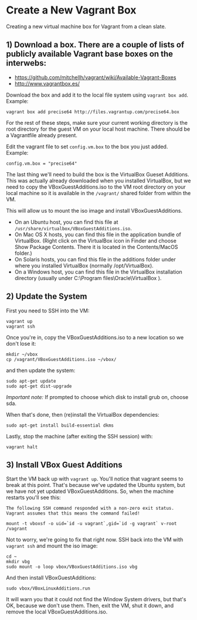 Create a New Vagrant Box
========================
Creating a new virtual machine box for Vagrant from a clean slate.


## 1) Download a box. There are a couple of lists of publicly available Vagrant base boxes on the interwebs:

* https://github.com/mitchellh/vagrant/wiki/Available-Vagrant-Boxes
* http://www.vagrantbox.es/

Download the box and add it to the local file system using `vagrant box add`. Example:

	vagrant box add precise64 http://files.vagrantup.com/precise64.box

For the rest of these steps, make sure your current working directory is the
root directory for the guest VM on your local host machine. There should be a
Vagrantfile already present.

Edit the vagrant file to set `config.vm.box` to the box you just added. Example:

	config.vm.box = "precise64"

The last thing we'll need to build the box is the VirtualBox Gueset Additions. This was actually
already downloaded when you installed VirtualBox, but we need to copy the VBoxGuestAdditions.iso
to the VM root directory on your local machine so it is available in the `/vagrant/` shared folder
from within the VM.

This will allow us to mount the iso image and install VBoxGuestAdditions.

* On an Ubuntu host, you can find this file at `/usr/share/virtualbox/VBoxGuestAdditions.iso`.
* On Mac OS X hosts, you can find this file in the application bundle of
	VirtualBox. (Right click on the VirtualBox icon in Finder and choose Show
	Package Contents. There it is located in the Contents/MacOS folder.)
* On Solaris hosts, you can find this file in the additions folder under where
	you installed VirtualBox (normally /opt/VirtualBox).
* On a Windows host, you can find this file in the VirtualBox installation
	directory (usually under C:\Program files\Oracle\VirtualBox ).


## 2) Update the System
First you need to SSH into the VM:

	vagrant up
	vagrant ssh

Once you're in, copy the VBoxGuestAdditions.iso to a new location so we don't lose it:

	mkdir ~/vbox
	cp /vagrant/VBoxGuestAdditions.iso ~/vbox/

and then update the system:

	sudo apt-get update
	sudo apt-get dist-upgrade

*Important note:* If prompted to choose which disk to install grub on, choose sda.

When that's done, then (re)install the VirtualBox dependencies:

	sudo apt-get install build-essential dkms

Lastly, stop the machine (after exiting the SSH session) with:

	vagrant halt


## 3) Install VBox Guest Additions
Start the VM back up with `vagrant up`. You'll notice that vagrant seems to
break at this point. That's because we've updated the Ubuntu system, but we
have not yet updated VBoxGuestAdditions. So, when the machine restarts you'll
see this:

	The following SSH command responded with a non-zero exit status.
	Vagrant assumes that this means the command failed!

	mount -t vboxsf -o uid=`id -u vagrant`,gid=`id -g vagrant` v-root /vagrant

Not to worry, we're going to fix that right now. SSH back into the VM with
`vagrant ssh` and mount the iso image:

	cd ~
	mkdir vbg
	sudo mount -o loop vbox/VBoxGuestAdditions.iso vbg

And then install VBoxGuestAdditions:

	sudo vbox/VBoxLinuxAdditions.run

It will warn you that it could not find the Window System drivers, but that's
OK, because we don't use them.  Then, exit the VM, shut it down, and remove the
local VBoxGuestAdditions.iso.
